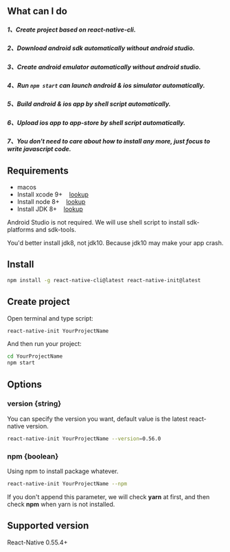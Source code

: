 ## What can I do
##### 1、Create project based on react-native-cli.
##### 2、Download android sdk automatically without android studio.
##### 3、Create android emulator automatically without android studio.
##### 4、Run `npm start` can launch android & ios simulator automatically.
##### 5、Build android & ios app by shell script automatically.
##### 6、Upload ios app to app-store by shell script automatically.
##### 7、You don't need to care about how to install any more, just focus to write javascript code.

## Requirements

- macos
- Install xcode 9+  &nbsp;&nbsp;  [lookup](https://github.com/fwh1990/react-native-init/blob/master/src/maps/ios-xcode.json)
- Install node 8+  &nbsp;&nbsp;  [lookup](https://github.com/fwh1990/react-native-init/blob/master/src/maps/node-version.json)
- Install JDK 8+   &nbsp;&nbsp;  [lookup](https://github.com/fwh1990/react-native-init/blob/master/src/maps/android-jdk.json)

Android Studio is not required. We will use shell script to install sdk-platforms and sdk-tools.

You'd better install jdk8, not jdk10. Because jdk10 may make your app crash.

## Install

```bash
npm install -g react-native-cli@latest react-native-init@latest
```
## Create project
Open terminal and type script:
```bash
react-native-init YourProjectName
```
And then run your project:
```bash
cd YourProjectName
npm start
```

## Options

### version {string}
You can specify the version you want, default value is the latest react-native version.
```bash
react-native-init YourProjectName --version=0.56.0
```

### npm {boolean}
Using npm to install package whatever.
```bash
react-native-init YourProjectName --npm
```
If you don't append this parameter, we will check **yarn** at first, and then check **npm** when yarn is not installed.

## Supported version
React-Native 0.55.4+
